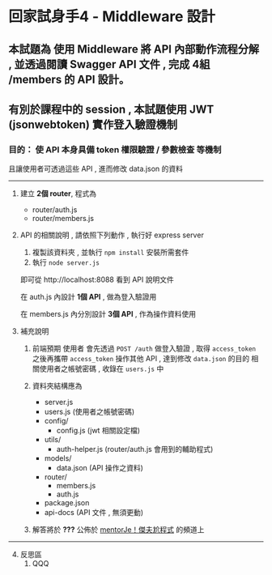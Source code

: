 # 回家試身手4 - Middleware 設計

## 本試題為 **使用 Middleware 將 API 內部動作流程分解** , 並透過閱讀 Swagger API 文件 , 完成 4組 /members 的 API 設計。

## 有別於課程中的 session , 本試題使用 JWT (jsonwebtoken) 實作登入驗證機制

<h3>
目的： 使 API 本身具備 token 權限驗證 / 參數檢查 等機制 
</h3>

且讓使用者可透過這些 API , 進而修改 data.json 的資料

---

1. 建立 **2個 router**, 程式為 
    - router/auth.js
    - router/members.js

2. API 的相關說明 , 請依照下列動作 , 執行好 express server

    1) 複製該資料夾 , 並執行 ``` npm install ``` 安裝所需套件
    2) 執行 ``` node server.js ``` 

   即可從 http://localhost:8088 看到 API 說明文件

   在 auth.js 內設計 **1個 API** , 做為登入驗證用

   在 members.js 內分別設計 **3個 API** , 作為操作資料使用
   
   <!-- 亦可參考線上版 [Swagger.io 文件](https://reurl.cc/NZkVD6)  等等 GOGOGO !!!-->

3. 補充說明 
    1) 前端預期 使用者 會先透過 ```POST /auth``` 做登入驗證 , 取得 ```access_token```
       之後再攜帶 ```access_token``` 操作其他 API , 達到修改 ```data.json``` 的目的
       相關使用者之帳號密碼 , 收錄在 ```users.js``` 中
       
    2) 資料夾結構應為
        - server.js
        - users.js (使用者之帳號密碼)
        - config/
          - config.js (jwt 相關設定檔)
        - utils/
          - auth-helper.js (router/auth.js 會用到的輔助程式)
        - models/
          - data.json (API 操作之資料)
        - router/
          - members.js
          - auth.js
        - package.json
        - api-docs  (API 文件 , 無須更動)
       
    2) 解答將於 **???** 公佈於 [mentorJe！傑夫尬程式](https://reurl.cc/kL6bLK) 的頻道上

---

4. 反思區
    1) QQQ